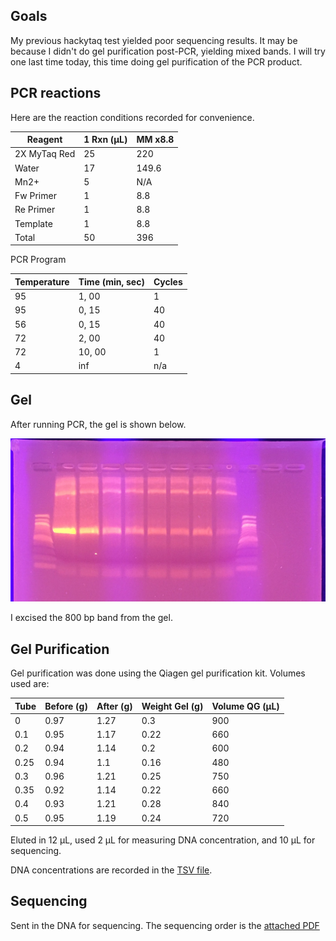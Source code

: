 ## Goals

My previous hackytaq test yielded poor sequencing results. It may be because I didn't do gel purification post-PCR, yielding mixed bands. I will try one last time today, this time doing gel purification of the PCR product.

## PCR reactions

Here are the reaction conditions recorded for convenience.

| Reagent      | 1 Rxn (µL) | MM x8.8 |
|--------------|------------|---------|
| 2X MyTaq Red | 25         | 220     |
| Water        | 17         | 149.6   |
| Mn2+         | 5          | N/A     |
| Fw Primer    | 1          | 8.8     |
| Re Primer    | 1          | 8.8     |
| Template     | 1          | 8.8     |
| Total        | 50         | 396     |

PCR Program

| Temperature | Time (min, sec) | Cycles |
|-------------|-----------------|--------|
| 95          | 1, 00           | 1      |
| 95          | 0, 15           | 40     |
| 56          | 0, 15           | 40     |
| 72          | 2, 00           | 40     |
| 72          | 10, 00          | 1      |
| 4           | inf             | n/a    |

## Gel  

After running PCR, the gel is shown below.

![gel-repeated](./gel-repeat.jpg)

I excised the 800 bp band from the gel.

## Gel Purification

Gel purification was done using the Qiagen gel purification kit. Volumes used are:

| Tube | Before (g) | After (g) | Weight Gel (g) | Volume QG (µL) |
|------|------------|-----------|----------------|----------------|
| 0    | 0.97       | 1.27      | 0.3            | 900            |
| 0.1  | 0.95       | 1.17      | 0.22           | 660            |
| 0.2  | 0.94       | 1.14      | 0.2            | 600            |
| 0.25 | 0.94       | 1.1       | 0.16           | 480            |
| 0.3  | 0.96       | 1.21      | 0.25           | 750            |
| 0.35 | 0.92       | 1.14      | 0.22           | 660            |
| 0.4  | 0.93       | 1.21      | 0.28           | 840            |
| 0.5  | 0.95       | 1.19      | 0.24           | 720            |

Eluted in 12 µL, used 2 µL for measuring DNA concentration, and 10 µL for sequencing.

DNA concentrations are recorded in the [TSV file](./20161012-hackytaq-pcr-purification.tsv).

## Sequencing

Sent in the DNA for sequencing. The sequencing order is the [attached PDF](./20161012-sequencing-order.pdf)
